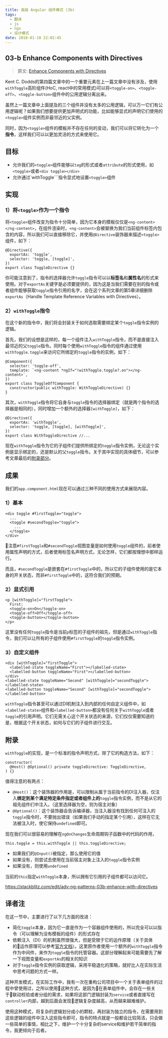 ```yaml
---
title: 高级 Angular 组件模式 (3b)
tags:
  - 翻译
  - js
  - ngx
  - 设计模式
date: 2018-01-10 22:02:45
---
```



## 03-b Enhance Components with Directives

> 原文: [Enhance Components with Directives](https://blog.angularindepth.com/enhance-components-with-directives-58f16c4ca1f)

Kent C. Dodds的第四篇文章中的一个重要元素在上一篇文章中没有涉及，使用``withToggle``高阶组件(HoC, react中的常用模式)可以将``<toggle-on>``、``<toggle-off>``、``<toggle-button>``组件中的公用逻辑分离出来。

虽然上一篇文章中上面提及的三个组件并没有太多的公用逻辑，可以万一它们有公用逻辑呢？如果我们想要提供更加声明式的功能，比如能够显式的声明它们使用的``<toggle>``组件实例而非最邻近的父实例。

同时，因为``<toggle>``组件的模板并不存在任何的变动，我们可以将它转化为一个**指令**，这样我们可以以更加灵活的方式来使用它。

## 目标
* 允许我们的``<toggle>``组件能够以``tag``的形式或者``attribute``的形式使用，如``<toggle>``或者``<div toggle></div>``
* 允许通过`withToggle```指令显式地设置``<toggle>``组件

## 实现
### 1）将``<toggle>``作为一个指令
将``<toggle>``组件改变为指令十分简单，因为它本身的模板仅仅是``<ng-content></ng-content>``，在组件渲染时，``<ng-content>``会被替换为我们当前组件标签内包含的内容，所以我们可以直接移除它，并使用``@Directive``装饰器来描述``<toggle>``组件，如下：
```
@Directive({
  exportAs: 'toggle',
  selector: 'toggle, [toggle]',
})
export class ToggleDirective {}
```
你可能注意到了，指令的选择器允许``toggle``指令可以以**标签名**和**属性名**的形式来使用。对于``exportAs``关键字是必须要提供的，因为这是当我们需要在别的指令或者组件能够获取``toggle``指令引用的名字，会在这个系列文章的第5章详细删除``exportAs``（Handle Template Reference Variables with Directives）。

### 2）``withToggle``指令
在这个新的指令中，我们将会封装关于如何选取需要绑定某个``toggle``指令实例的逻辑。

首先，我们的设想是这样的，每一个组件注入``withToggle``指令，而不是直接注入最邻近的父``toggle``指令。同时每个使用``withToggle``指令的组件通过使用``withToggle.toggle``来访问它所绑定的``toggle``指令的实例，如下：
```
@Component({
  selector: 'toggle-off',
  template: `<ng-content *ngIf="!withToggle.toggle?.on"></ng-content>`,
})
export class ToggleOffComponent {
  constructor(public withToggle: WithToggleDirective) {}
}
```

其次，``withToggle``指令将它自身与``toggle``指令的选择器绑定（就是两个指令的选择器是相同的），同时增加一个额外的选择器``[withToggle]``，如下：
```
@Directive({
  exportAs: 'withToggle',
  selector: 'toggle, [toggle], [withToggle]',
})
export class WithToggleDirective //...
```

现在``withToggle``指令为它的子组件们提供所绑定的``toggle``指令实例，无论这个实例是显示绑定的，还是默认的父``toggle``指令。关于其中实现的具体细节，可以参考文章最后的[附录部分](#附录)。

## 成果
我们的``app.component.html``现在可以通过三种不同的使用方式来展现内容。

### 1）基本
```
<div toggle #firstToggle="toggle">
  ...
  <toggle #secondToggle="toggle">
    ...
  </toggle>
</div>
```
注意``#firstToggle``和``#secondToggle``视图变量是如何使用``toggle``组件的，前者使用属性声明的方式，后者使用标签名声明方式，无论怎样，它们都按理想中那样运行。

而且，``#secondToggle``是嵌套在``#firstToggle``中的，所以它的子组件使用的是它本身的开关状态，而非``#firstToggle``中的，这符合我们的预期。

### 2）显式引用
```
<p [withToggle]="firstToggle">
  First:
  <toggle-on>On</toggle-on>
  <toggle-off>Off</toggle-off>
  <toggle-button></toggle-button>
</p>
```
这里没有任何``toggle``指令是当前``p``标签的子组件的祖先，但是通过``withToggle``指令，我们可以让所有的子组件使用``#firstToggle``的``toggle``指令实例。

### 3）自定义组件
```
<div [withToggle]="firstToggle">
  <labelled-state toggleName="First"></labelled-state>
  <labelled-button toggleName="First"></labelled-button>
</div>
<labelled-state toggleName="Second" [withToggle]="secondToggle"> </labelled-state>
<labelled-button toggleName="Second" [withToggle]="secondToggle"> </labelled-button>
```
``withToggle``指令甚至可以通过DI机制注入到内部的任何自定义组件中，如``<labelled-state>``组件和``<labelled-button>``都没有任何关于``withToggle``或者``toggle``的引用声明。它们无需关心这个开关状态的来源，它们仅仅需要知道的是，根据这个开关状态，如何与它们的子组件进行交互。

## 附录
``withToggle``的实现，是一个标准的指令声明方式，除了它的构造方法，如下：
```
constructor(
  @Host() @Optional() private toggleDirective: ToggleDirective,
) {}
```
值得注意的有两点：
* ``@Host()``：这个装饰器的作用是，可以限制从属于当前指令的DI注入器，仅注入**绑定到某个满足特定条件指定或者组件上的**``toggle``指令实例，而不是从它的祖先组件们中注入。（这里选择器为空，则为宿主对象）
* ``@Optional()``：这个装饰器会告诉编译器，当注入器没有找到任何可注入的``toggle``指令时，不要抛出错误（如果我们手动的指定某个引用），这样在它无法被注入时，使它保持``undefined``即可。

现在我们可以很容易的理解在``ngOnChanges``生命周期钩子函数中的代码的作用，
```
this.toggle = this.withToggle || this.toggleDirective;
```

* 如果我们的``@Input()``被指定，那么使用它的值
* 如果没有，则尝试去使用在当前宿主对象上注入的``toggle``指令实例
* 如果没有，则使用``undefined``

当前的``this``指定``withToggle``本身，所以拥有它引用的子组件都可以访问它。

https://stackblitz.com/edit/adv-ng-patterns-03b-enhance-with-directives

## 译者注
在这一节中，主要进行了以下几方面的改进：
* 简化``toggle``本身，因为它一直是作为一个容器组件使用的，所以完全可以以指令（可以理解为没有模板的组件）的形式存在
* 依赖注入（DI）的机制虽然很强大，但是受限于它的运作原理（关于具体的运作原理可以参考[官方文档](https://angular.cn/guide/dependency-injection)）。这里原作者使用一个额外的``withToggle``指令作为中间件，来作为``toggle``指令的托管容器。这部分理解起来可能需要先了解一下视图变量和``exportAs``的相关的知识
* 对于``toggle``指令实例的获取逻辑，采用平稳退化的策略，就好比人在实际生活中思考问题的方式一样。

这种开发模式，在实际工作中，我有一次在重构公司项目中一个关于表单组件的过程中曾使用过，之所以使用这种方式，是因为在表单组件中，会存在一些关于联动校验或者分组的需求，如果将这部门逻辑封装为``service``或者直接写在``controller``内部，越到后面会发现逻辑复杂度越高，从而越来越难维护。

使用这种模式，将复杂的逻辑划分成小的颗粒，再封装为独立的指令，在需要用到这些逻辑的组件中注入这些指令即可，指令的特点就是一般都会比较简洁，只会做一些简单的事情，相比之下，维护一个十分复杂的service和维护若干简单的指令，我更倾向于后者。
